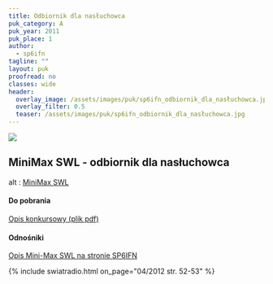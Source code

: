 ```yaml
---
title: Odbiornik dla nasłuchowca
puk_category: A
puk_year: 2011
puk_place: 1
author: 
  - sp6ifn
tagline: ""
layout: puk
proofread: no
classes: wide
header:
  overlay_image: /assets/images/puk/sp6ifn_odbiornik_dla_nasłuchowca.jpg
  overlay_filter: 0.5
  teaser: /assets/images/puk/sp6ifn_odbiornik_dla_nasłuchowca.jpg
---
```






 



![](assets/data/img/projects/2011-1-0.jpg) 



MiniMax SWL - odbiornik dla nasłuchowca
---------------------------------------










 alt : [MiniMax SWL](/assets/bin/SP6IFN_Mini-Max_v03rx.pdf)

 
#### Do pobrania

[Opis konkursowy (plik pdf)](/assets/bin/SP6IFN_Mini-Max_v03rx.pdf)




#### Odnośniki

[Opis Mini-Max SWL na stronie SP6IFN](https://www.qsl.net/sp6ifn/mini_max-v03_rx.html)

 


{% include swiatradio.html on_page="04/2012 str. 52-53" %}


 





 


